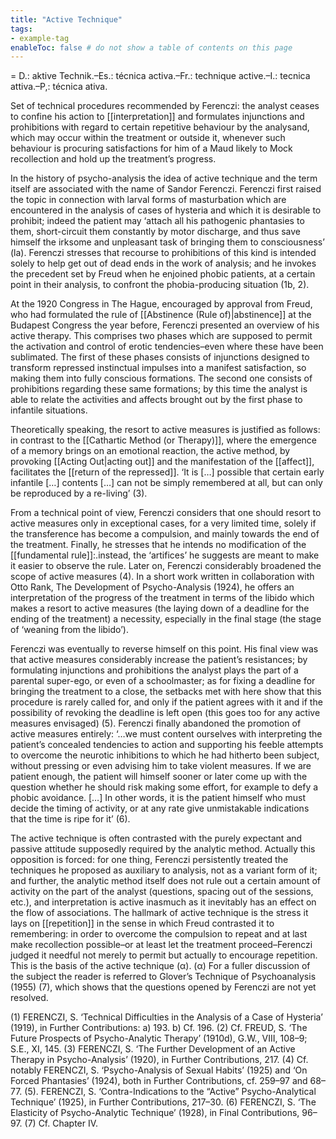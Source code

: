 ```yaml
---
title: "Active Technique"
tags:
- example-tag
enableToc: false # do not show a table of contents on this page
---
```


= D.: aktive Technik.–Es.: técnica activa.–Fr.: technique active.–I.: tecnica attiva.–P,: técnica ativa.

Set of technical procedures recommended by Ferenczi: the analyst ceases to confine his action to [[interpretation]] and formulates injunctions and prohibitions with regard to certain repetitive behaviour by the analysand, which may occur within the treatment or outside it, whenever such behaviour is procuring satisfactions for him of a Maud likely to Mock recollection and hold up the treatment’s progress.

In the history of psycho-analysis the idea of active technique and the term itself are associated with the name of Sandor Ferenczi. Ferenczi first raised the topic in connection with larval forms of masturbation which are encountered in the analysis of cases of hysteria and which it is desirable to prohibit; indeed the patient may ‘attach all his pathogenic phantasies to them, short-circuit them constantly by motor discharge, and thus save himself the irksome and unpleasant task of bringing them to consciousness’ (la). Ferenczi stresses that recourse to prohibitions of this kind is intended solely to help get out of dead ends in the work of analysis; and he invokes the precedent set by Freud when he enjoined phobic patients, at a certain point in their analysis, to confront the phobia-producing situation (1b, 2).

At the 1920 Congress in The Hague, encouraged by approval from Freud, who had formulated the rule of [[Abstinence (Rule of)|abstinence]] at the Budapest Congress the year before, Ferenczi presented an overview of his active therapy. This comprises two phases which are supposed to permit the activation and control of erotic tendencies–even where these have been sublimated. The first of these phases consists of injunctions designed to transform repressed instinctual impulses into a manifest satisfaction, so making them into fully conscious formations. The second one consists of prohibitions regarding these same formations; by this time the analyst is able to relate the activities and affects brought out by the first phase to infantile situations.

Theoretically speaking, the resort to active measures is justified as follows: in contrast to the [[Cathartic Method (or Therapy)]], where the emergence of a memory brings on an emotional reaction, the active method, by provoking [[Acting Out|acting out]] and the manifestation of the [[affect]], facilitates the [[return of the repressed]]. ‘It is […] possible that certain early infantile […] contents […] can not be simply remembered at all, but can only be reproduced by a re-living’ (3).

From a technical point of view, Ferenczi considers that one should resort to active measures only in exceptional cases, for a very limited time, solely if the transference has become a compulsion, and mainly towards the end of the treatment. Finally, he stresses that he intends no modification of the [[fundamental rule]]:.instead, the ‘artifices’ he suggests are meant to make it easier to observe the rule.
Later on, Ferenczi considerably broadened the scope of active measures (4). In a short work written in collaboration with Otto Rank, The Development of Psycho-Analysis (1924), he offers an interpretation of the progress of the treatment in terms of the libido which makes a resort to active measures (the laying down of a deadline for the ending of the treatment) a necessity, especially in the final stage (the stage of ‘weaning from the libido’).

Ferenczi was eventually to reverse himself on this point. His final view was that active measures considerably increase the patient’s resistances; by formulating injunctions and prohibitions the analyst plays the part of a parental super-ego, or even of a schoolmaster; as for fixing a deadline for bringing the treatment to a close, the setbacks met with here show that this procedure is rarely called for, and only if the patient agrees with it and if the possibility of revoking the deadline is left open (this goes too for any active measures envisaged) (5). Ferenczi finally abandoned the promotion of active measures entirely: ‘…we must content ourselves with interpreting the patient’s concealed tendencies to action and supporting his feeble attempts to overcome the neurotic inhibitions to which he had hitherto been subject, without pressing or even advising him to take violent measures. If we are patient enough, the patient will himself sooner or later come up with the question whether he should risk making some effort, for example to defy a phobic avoidance. […] In other words, it is the patient himself who must decide the timing of activity, or at any rate give unmistakable indications that the time is ripe for it’ (6).

The active technique is often contrasted with the purely expectant and passive attitude supposedly required by the analytic method. Actually this opposition is forced: for one thing, Ferenczi persistently treated the techniques he proposed as auxiliary to analysis, not as a variant form of it; and further, the analytic method itself does not rule out a certain amount of activity on the part of the analyst (questions, spacing out of the sessions, etc.), and interpretation is active inasmuch as it inevitably has an effect on the flow of associations. The hallmark of active technique is the stress it lays on [[repetition]] in the sense in which Freud contrasted it to remembering: in order to overcome the compulsion to repeat and at last make recollection possible–or at least let the treatment proceed–Ferenczi judged it needful not merely to permit but actually to encourage repetition. This is the basis of the active technique (α).
(α) For a fuller discussion of the subject the reader is referred to Glover’s Technique of Psychoanalysis (1955) (7), which shows that the questions opened by Ferenczi are not yet resolved.

(1) FERENCZI, S. ‘Technical Difficulties in the Analysis of a Case of Hysteria’ (1919), in Further Contributions: a) 193. b) Cf. 196.
(2) Cf. FREUD, S. ‘The Future Prospects of Psycho-Analytic Therapy’ (1910d), G.W., VIII, 108–9; S.E., XI, 145.
(3) FERENCZI, S. ‘The Further Development of an Active Therapy in Psycho-Analysis’ (1920), in Further Contributions, 217.
(4) Cf. notably FERENCZI, S. ‘Psycho-Analysis of Sexual Habits’ (1925) and ‘On Forced Phantasies’ (1924), both in Further Contributions, cf. 259–97 and 68–77.
(5). FERENCZI, S. ‘Contra-Indications to the “Active” Psycho-Analytical Technique’ (1925), in Further Contributions, 217–30.
(6) FERENCZI, S. ‘The Elasticity of Psycho-Analytic Technique’ (1928), in Final Contributions, 96–97.
(7) Cf. Chapter IV.